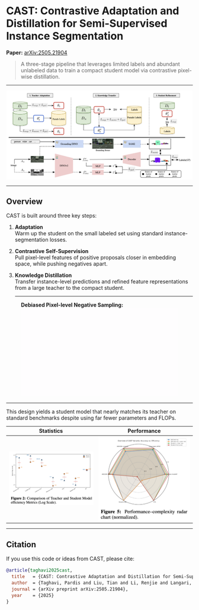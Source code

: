 # CAST: Contrastive Adaptation and Distillation for Semi-Supervised Instance Segmentation

**Paper:** [arXiv:2505.21904](https://arxiv.org/abs/2505.21904)


> A three-stage pipeline that leverages limited labels and abundant unlabeled data to train a compact student model via contrastive pixel-wise distillation.

---

![Pipeline Overview](docs/setup.png)

---

## Overview

CAST is built around three key steps:
1. **Adaptation**  
   Warm up the student on the small labeled set using standard instance-segmentation losses.  
2. **Contrastive Self-Supervision**  
   Pull pixel-level features of positive proposals closer in embedding space, while pushing negatives apart.  
3. **Knowledge Distillation**  
   Transfer instance-level predictions and refined feature representations from a large teacher to the compact student.

   ---

<figure>
<figcaption><strong>Debiased Pixel-level Negative Sampling:</strong> </figcaption>
  <img src="docs/DebiasedPixelNegativeSampling.gif" alt="Debiased Pixel-Negative Sampling" width="500" />
  
</figure>


---

This design yields a student model that nearly matches its teacher on standard benchmarks despite using far fewer parameters and FLOPs.


| Statistics                        | Performance                       |
|-----------------------------------|-----------------------------------|
| ![Statistics](docs/statistics.png) | ![Performance](docs/performance.png) |

---

## Citation

If you use this code or ideas from CAST, please cite:

```bibtex
@article{taghavi2025cast,
  title   = {CAST: Contrastive Adaptation and Distillation for Semi-Supervised Instance Segmentation},
  author  = {Taghavi, Pardis and Liu, Tian and Li, Renjie and Langari, Reza and Tu, Zhengzhong},
  journal = {arXiv preprint arXiv:2505.21904},
  year    = {2025}
}
